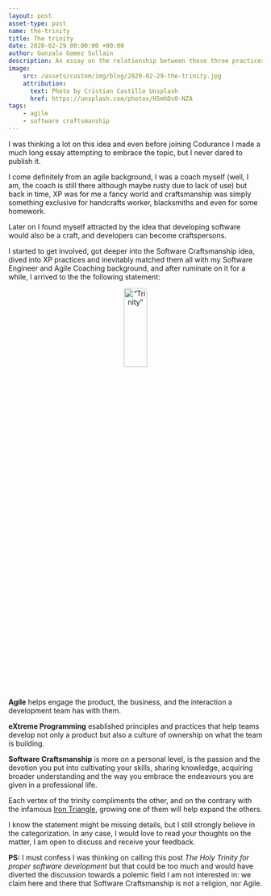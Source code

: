```yaml
---
layout: post
asset-type: post
name: the-trinity
title: The trinity
date: 2020-02-29 00:00:00 +00:00
author: Gonzalo Gomez Sullain
description: An essay on the relationship between these three practices and principles
image:
    src: /assets/custom/img/blog/2020-02-29-the-trinity.jpg
    attribution:
      text: Photo by Cristian Castillo Unsplash
      href: https://unsplash.com/photos/H5mhDv0-NZA
tags:
    - agile
    - software craftsmanship
---
```


I was thinking a lot on this idea and even before joining Codurance I made a much long essay attempting to embrace the topic, but I never dared to publish it.

I come definitely from an agile background, I was a coach myself (well, I am, the coach is still there although maybe rusty due to lack of use) but back in time, XP was for me a fancy world and craftsmanship was simply something exclusive for handcrafts worker, blacksmiths and even for some homework.

Later on I found myself attracted by the idea that developing software would also be a craft, and developers can become craftspersons.

I started to get involved, got deeper into the Software Craftsmanship idea, dived into XP practices and inevitably matched them all with my Software Engineer and Agile Coaching background, and after ruminate on it for a while, I arrived to the the following statement:

<center>
<img src="{{site.baseurl}}/assets/custom/img/blog/2020-02-29-the-trinity.jpg" alt=“Trinity” class="img img-fluid" style="height: 20%; width: 30%;"/>
</center>
</br>

**Agile** helps engage the product, the business, and the interaction a development team has with them.

**eXtreme Programming** esablished principles and practices that help teams develop not only a product but also a culture of ownership on what the team is building.

**Software Craftsmanship** is more on a personal level, is the passion and the devotion you put into cultivating your skills, sharing knowledge, acquiring broader understanding and the way you embrace the endeavours you are given in a professional life.

Each vertex of the trinity compliments the other, and on the contrary with the infamous [Iron Triangle](https://en.wikipedia.org/wiki/Project_management_triangle), growing one of them will help expand the others.

I know the statement might be missing details, but I still strongly believe in the categorization. In any case, I would love to read your thoughts on the matter, I am open to discuss and receive your feedback.


**PS:** I must confess I was thinking on calling this post _The Holy Trinity for proper software development_ but that could be too much and would have diverted the discussion towards a polemic field I am not interested in: we claim here and there that Software Craftsmanship is not a religion, nor Agile.

